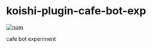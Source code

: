 # koishi-plugin-cafe-bot-exp

[![npm](https://img.shields.io/npm/v/@azimiao/koishi-plugin-cafe-bot-exp?style=flat-square)](https://www.npmjs.com/package/@azimiao/koishi-plugin-cafe-bot-exp)

cafe bot experiment
